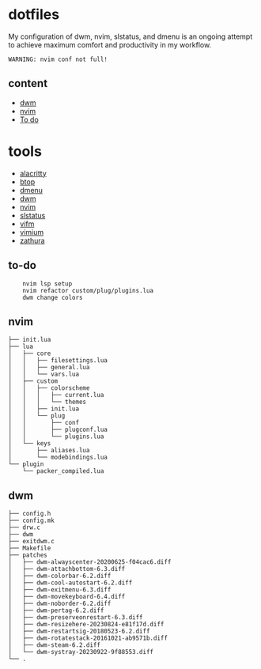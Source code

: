 # dotfiles
My configuration of dwm, nvim, slstatus, and dmenu is an ongoing attempt to achieve maximum comfort and productivity in my workflow.

```text
WARNING: nvim conf not full!
```

## content
- [dwm](#dwm)
- [nvim](nvim)
- [To do](#to-do)

# tools
- [alacritty](https://github.com/alacritty/alacritty)
- [btop](https://github.com/aristocratos/btop)
- [dmenu](https://tools.suckless.org/dmenu/)
- [dwm](https://dwm.suckless.org/)
- [nvim](https://neovim.io/)
- [slstatus](https://tools.suckless.org/slstatus/)
- [vifm](https://vifm.info/)
- [vimium](https://github.com/philc/vimium)
- [zathura](https://pwmt.org/projects/zathura/)

## to-do
```text
    nvim lsp setup 
    nvim refactor custom/plug/plugins.lua 
    dwm change colors
```
## nvim
```text
├── init.lua
├── lua
│   ├── core
│   │   ├── filesettings.lua
│   │   ├── general.lua
│   │   └── vars.lua
│   ├── custom
│   │   ├── colorscheme
│   │   │   ├── current.lua
│   │   │   └── themes
│   │   ├── init.lua
│   │   └── plug
│   │       ├── conf
│   │       ├── plugconf.lua
│   │       └── plugins.lua
│   └── keys
│       ├── aliases.lua
│       └── modebindings.lua
└── plugin
    └── packer_compiled.lua
```


## dwm 
```text
├── config.h
├── config.mk
├── drw.c
├── dwm
├── exitdwm.c
├── Makefile
├── patches
│   ├── dwm-alwayscenter-20200625-f04cac6.diff
│   ├── dwm-attachbottom-6.3.diff
│   ├── dwm-colorbar-6.2.diff
│   ├── dwm-cool-autostart-6.2.diff
│   ├── dwm-exitmenu-6.3.diff
│   ├── dwm-movekeyboard-6.4.diff
│   ├── dwm-noborder-6.2.diff
│   ├── dwm-pertag-6.2.diff
│   ├── dwm-preserveonrestart-6.3.diff
│   ├── dwm-resizehere-20230824-e81f17d.diff
│   ├── dwm-restartsig-20180523-6.2.diff
│   ├── dwm-rotatestack-20161021-ab9571b.diff
│   ├── dwm-steam-6.2.diff
│   └── dwm-systray-20230922-9f88553.diff
└── . 
```
